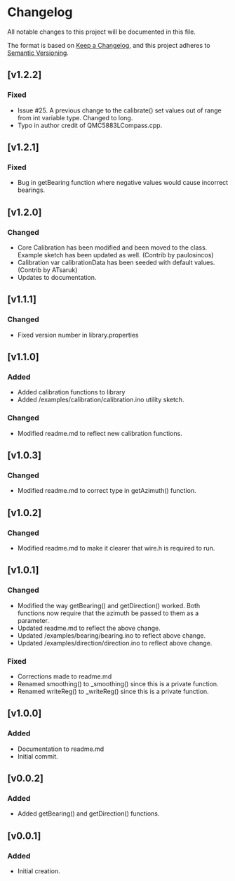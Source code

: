 # Changelog
All notable changes to this project will be documented in this file.

The format is based on [Keep a Changelog](https://keepachangelog.com/en/1.0.0/),
and this project adheres to [Semantic Versioning](https://semver.org/spec/v2.0.0.html).

## [v1.2.2]
### Fixed
- Issue #25. A previous change to the calibrate() set values out of range from int variable type. Changed to long.
- Typo in author credit of QMC5883LCompass.cpp.

## [v1.2.1]
### Fixed
- Bug in getBearing function where negative values would cause incorrect bearings.

## [v1.2.0]
### Changed
- Core Calibration has been modified and been moved to the class. Example sketch has been updated as well. (Contrib by paulosincos)
- Calibration var calibrationData has been seeded with default values. (Contrib by ATsaruk)
- Updates to documentation.

## [v1.1.1]
### Changed
- Fixed version number in library.properties

## [v1.1.0]
### Added
- Added calibration functions to library
- Added /examples/calibration/calibration.ino utility sketch.
### Changed
- Modified readme.md to reflect new calibration functions.

## [v1.0.3]
### Changed
- Modified readme.md to correct type in getAzimuth() function.

## [v1.0.2]
### Changed
- Modified readme.md to make it clearer that wire.h is required to run.

## [v1.0.1]
### Changed
- Modified the way getBearing() and getDirection() worked. Both functions now require that the azimuth be passed to them as a parameter.
- Updated readme.md to reflect the above change.
- Updated /examples/bearing/bearing.ino to reflect above change.
- Updated /examples/direction/direction.ino to reflect above change.

### Fixed
- Corrections made to readme.md
- Renamed smoothing() to _smoothing() since this is a private function.
- Renamed writeReg() to _writeReg() since this is a private function.

## [v1.0.0]
### Added
- Documentation to readme.md
- Initial commit.

## [v0.0.2]
### Added
- Added getBearing() and getDirection() functions.

## [v0.0.1]
### Added
- Initial creation.
